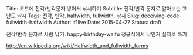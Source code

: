 Title: 코드에 전각/반각문자 넣어서 낚시하기
Subtitle: 전각/반각 문자로 알아보는 고난도 낚시
Tags: 전각, 반각, halfwidth, fullwidth, 낚시
Slug: deceiving-code-fullwidth-halfwidth
Author: if1live
Date: 2015-04-27
Status: draft

전각/반각 문자로 사람 낚기. happy-birthday-waifu 정규식에서 낚인거 실제로 쓰기

http://en.wikipedia.org/wiki/Halfwidth_and_fullwidth_forms
